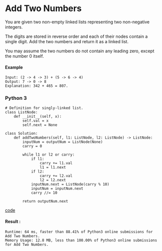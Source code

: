 # Add Two Numbers
You are given two non-empty linked lists representing two non-negative integers. 

The digits are stored in reverse order and each of their nodes contain a single digit. Add the two numbers and return it as a linked list.

You may assume the two numbers do not contain any leading zero, except the number 0 itself.

#### Example
```
Input: (2 -> 4 -> 3) + (5 -> 6 -> 4)
Output: 7 -> 0 -> 8
Explanation: 342 + 465 = 807.
```

### Python 3
```
# Definition for singly-linked list.
class ListNode:
    def __init__(self, x):
        self.val = x
        self.next = None

class Solution:
    def addTwoNumbers(self, l1: ListNode, l2: ListNode) -> ListNode:
        inputNum = outputNum = ListNode(None)
        carry = 0
        
        while l1 or l2 or carry:
            if l1:
                carry += l1.val
                l1 = l1.next
            if l2:
                carry += l2.val
                l2 = l2.next
            inputNum.next = ListNode(carry % 10)
            inputNum = inputNum.next
            carry //= 10
        
        return outputNum.next
```
[code](code/2.py)

#### Result : 
```
Runtime: 64 ms, faster than 88.41% of Python3 online submissions for Add Two Numbers.
Memory Usage: 12.8 MB, less than 100.00% of Python3 online submissions for Add Two Numbers.
```
